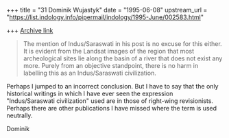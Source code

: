 +++
title = "31 Dominik Wujastyk"
date = "1995-06-08"
upstream_url = "https://list.indology.info/pipermail/indology/1995-June/002583.html"

+++
[Archive link](https://list.indology.info/pipermail/indology/1995-June/002583.html)

> 
> The mention of Indus/Saraswati in his post is no excuse for this either. It
> is evident from the Landsat images of the region that most archeological 
> sites lie along the basin of a river that does not exist any more. Purely 
> from an objective standpoint, there is no harm in labelling this as an
> Indus/Saraswati civilization. 

Perhaps I jumped to an incorrect conclusion.  But I have to say that
the only historical writings in which I have ever seen the expression
"Indus/Saraswati civilization" used are in those of right-wing
revisionists.  Perhaps there are other publications I have missed where
the term is used neutrally.

Dominik





